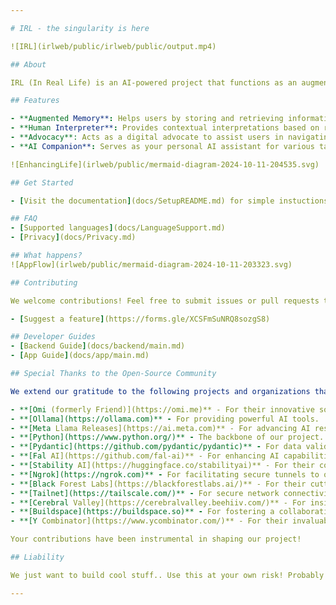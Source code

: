 ```yaml
---

# IRL - the singularity is here

![IRL](irlweb/public/irlweb/public/output.mp4)

## About

IRL (In Real Life) is an AI-powered project that functions as an augmented memory assistant, human interpreter, advocate, and more. This app is designed to elevate human-AI interaction by providing real-time support and insights to users in various contexts.

## Features

- **Augmented Memory**: Helps users by storing and retrieving information as needed.
- **Human Interpreter**: Provides contextual interpretations based on real-time input.
- **Advocacy**: Acts as a digital advocate to assist users in navigating complex situations.
- **AI Companion**: Serves as your personal AI assistant for various tasks.

![EnhancingLife](irlweb/public/mermaid-diagram-2024-10-11-204535.svg)

## Get Started

- [Visit the documentation](docs/SetupREADME.md) for simple instuctions on serving the backend and installing the app.

## FAQ
- [Supported languages](docs/LanguageSupport.md)
- [Privacy](docs/Privacy.md)

## What happens?
![AppFlow](irlweb/public/mermaid-diagram-2024-10-11-203323.svg)

## Contributing

We welcome contributions! Feel free to submit issues or pull requests to help improve the project.

- [Suggest a feature](https://forms.gle/XCSFmSuNRQ8sozgS8) 

## Developer Guides
- [Backend Guide](docs/backend/main.md)
- [App Guide](docs/app/main.md)

## Special Thanks to the Open-Source Community

We extend our gratitude to the following projects and organizations that have significantly contributed to our journey:

- **[Omi (formerly Friend)](https://omi.me)** - For their innovative solutions in AI.
- **[Ollama](https://ollama.com)** - For providing powerful AI tools.
- **[Meta Llama Releases](https://ai.meta.com)** - For advancing AI research and development.
- **[Python](https://www.python.org/)** - The backbone of our project.
- **[Pydantic](https://github.com/pydantic/pydantic)** - For data validation and settings management.
- **[Fal AI](https://github.com/fal-ai)** - For enhancing AI capabilities.
- **[Stability AI](https://huggingface.co/stabilityai)** - For their contributions to image generative AI models.
- **[Ngrok](https://ngrok.com)** - For facilitating secure tunnels to our local server.
- **[Black Forest Labs](https://blackforestlabs.ai/)** - For their cutting-edge AI research in image generation.
- **[Tailnet](https://tailscale.com/)** - For secure network connectivity solutions.
- **[Cerebral Valley](https://cerebralvalley.beehiiv.com/)** - For insights and support in the AI landscape.
- **[Buildspace](https://buildspace.so)** - For fostering a collaborative environment for builders.
- **[Y Combinator](https://www.ycombinator.com/)** - For their invaluable support and resources for startups.

Your contributions have been instrumental in shaping our project!

## Liability

We just want to build cool stuff.. Use this at your own risk! Probably don't use this in the EU plz.

---
```

